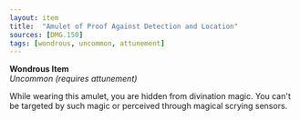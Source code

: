 ```yaml
---
layout: item
title:  "Amulet of Proof Against Detection and Location"
sources: [DMG.150]
tags: [wondrous, uncommon, attunement]
---
```


**Wondrous Item**  
*Uncommon (requires attunement)*

While wearing this amulet, you are hidden from divination magic. You can't be targeted by such magic or perceived through magical scrying sensors.